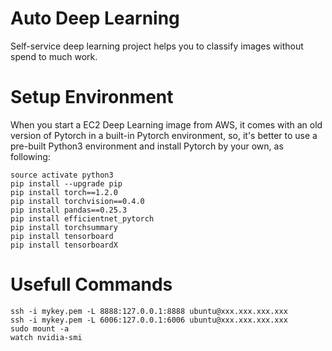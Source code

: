 # Auto Deep Learning

Self-service deep learning project helps you to classify images without spend to much work.


# Setup Environment

When you start a EC2 Deep Learning image from AWS, it comes with an old version of Pytorch in a built-in Pytorch environment, so, it's better to use a pre-built Python3 environment and install Pytorch by your own, as following:

```
source activate python3
pip install --upgrade pip
pip install torch==1.2.0
pip install torchvision==0.4.0
pip install pandas==0.25.3
pip install efficientnet_pytorch
pip install torchsummary
pip install tensorboard
pip install tensorboardX
```

# Usefull Commands

```
ssh -i mykey.pem -L 8888:127.0.0.1:8888 ubuntu@xxx.xxx.xxx.xxx
ssh -i mykey.pem -L 6006:127.0.0.1:6006 ubuntu@xxx.xxx.xxx.xxx
sudo mount -a
watch nvidia-smi

